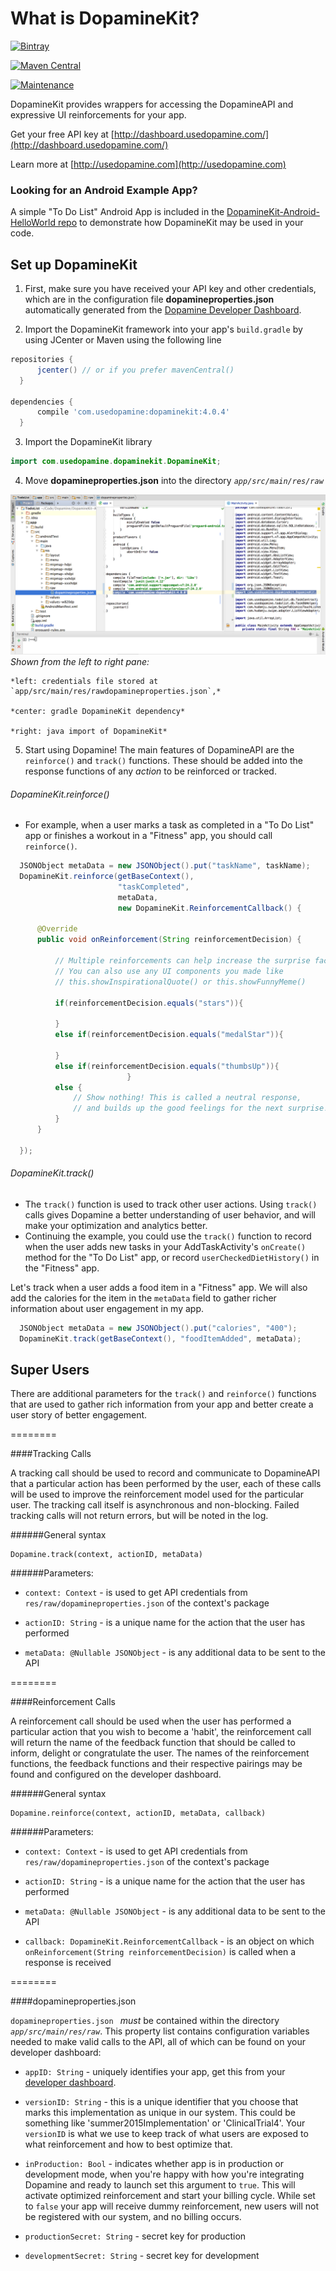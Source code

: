 # What is DopamineKit?

[![Bintray](https://img.shields.io/bintray/v/cuddergambino/maven/dopaminekit.svg?maxAge=2592000?style=plastic)](https://bintray.com/cuddergambino/maven/dopaminekit)

[![Maven Central](https://img.shields.io/maven-central/v/com.usedopamine/dopaminekit.svg?maxAge=2592000)](https://bintray.com/cuddergambino/maven/dopaminekit)

[![Maintenance](https://img.shields.io/maintenance/yes/2017.svg?maxAge=2592000)](mailto:team@usedopamine.com)


DopamineKit provides wrappers for accessing the DopamineAPI and expressive UI reinforcements for your app.

Get your free API key at [http://dashboard.usedopamine.com/](http://dashboard.usedopamine.com/)

Learn more at [http://usedopamine.com](http://usedopamine.com)

### Looking for an Android Example App?

A simple "To Do List" Android App is included in the [DopamineKit-Android-HelloWorld repo](https://github.com/DopamineLabs/DopamineKit-Android-HelloWorld) to demonstrate how DopamineKit may be used in your code.

## Set up DopamineKit

  1. First, make sure you have received your API key and other credentials, which are in the configuration file __dopamineproperties.json__ automatically generated from the [Dopamine Developer Dashboard](http://dashboard.usedopamine.com).

  2. Import the DopamineKit framework into your app's `build.gradle` by using JCenter or Maven using the following line

  ```groovy
  repositories {
        jcenter() // or if you prefer mavenCentral()
    }
    
  dependencies {
        compile 'com.usedopamine:dopaminekit:4.0.4'
  	}
  ```

  3. Import the DopamineKit library

  ```java
  import com.usedopamine.dopaminekit.DopamineKit;
  ```

  4. Move __dopamineproperties.json__ into the directory _`app/src/main/res/raw`_

  ![Workspace snapshot](readme/TestApp_with_DopamineKit_and_dopamineproperties.png)
    *Shown from the left to right pane:*
    
    *left: credentials file stored at `app/src/main/res/rawdopamineproperties.json`,*
    
    *center: gradle DopamineKit dependency*
    
    *right: java import of DopamineKit*
  
  5. Start using Dopamine! The main features of DopamineAPI are the `reinforce()` and `track()` functions. These should be added into the response functions of any _action_ to be reinforced or tracked.


###### DopamineKit.reinforce()

  -  For example, when a user marks a task as completed in a "To Do List" app or finishes a workout in a "Fitness" app, you should call `reinforce()`.

  ```java
	JSONObject metaData = new JSONObject().put("taskName", taskName);
    DopamineKit.reinforce(getBaseContext(), 
                          "taskCompleted", 
                          metaData,
                          new DopamineKit.ReinforcementCallback() {

        @Override
        public void onReinforcement(String reinforcementDecision) {
                                        
            // Multiple reinforcements can help increase the surprise factor!
            // You can also use any UI components you made like
            // this.showInspirationalQuote() or this.showFunnyMeme()

            if(reinforcementDecision.equals("stars")){
                
            }
            else if(reinforcementDecision.equals("medalStar")){
                
            }
            else if(reinforcementDecision.equals("thumbsUp")){
                            }
            else {
                // Show nothing! This is called a neutral response,
                // and builds up the good feelings for the next surprise!
            }
        }

    });

  ```  

###### DopamineKit.track()

  - The `track()` function is used to track other user actions. Using `track()` calls gives Dopamine a better understanding of user behavior, and will make your optimization and analytics better.
  - Continuing the example, you could use the `track()` function to record when the user adds new tasks in your AddTaskActivity's `onCreate()` method for the  "To Do List" app, or  record `userCheckedDietHistory()` in the "Fitness" app.


  Let's track when a user adds a food item in a "Fitness" app. We will also add the calories for the item in the `metaData` field to gather richer information about user engagement in my app.

  ```java
    JSONObject metaData = new JSONObject().put("calories", "400");
    DopamineKit.track(getBaseContext(), "foodItemAdded", metaData);
   ```



## Super Users

There are additional parameters for the `track()` and `reinforce()` functions that are used to gather rich information from your app and better create a user story of better engagement.

========

####Tracking Calls

A tracking call should be used to record and communicate to DopamineAPI that a particular action has been performed by the user, each of these calls will be used to improve the reinforcement model used for the particular user. The tracking call itself is asynchronous and non-blocking. Failed tracking calls will not return errors, but will be noted in the log.

######General syntax

```
Dopamine.track(context, actionID, metaData)
```

######Parameters:

 - `context: Context` - is used to get API credentials from `res/raw/dopamineproperties.json` of the context's package

 - `actionID: String` - is a unique name for the action that the user has performed

 - `metaData: @Nullable JSONObject` - is any additional data to be sent to the API

========

####Reinforcement Calls

A reinforcement call should be used when the user has performed a particular action that you wish to become a 'habit', the reinforcement call will return the name of the feedback function that should be called to inform, delight or congratulate the user. The names of the reinforcement functions, the feedback functions and their respective pairings may be found and configured on the developer dashboard.

######General syntax

```
Dopamine.reinforce(context, actionID, metaData, callback)
```

######Parameters:

 - `context: Context` - is used to get API credentials from `res/raw/dopamineproperties.json` of the context's package

 - `actionID: String` - is a unique name for the action that the user has performed

 - `metaData: @Nullable JSONObject` - is any additional data to be sent to the API

 - `callback: DopamineKit.ReinforcementCallback` - is an object on which `onReinforcement(String reinforcementDecision)` is called when a response is received

========

####dopamineproperties.json

`dopamineproperties.json ` _must_ be contained within the directory _`app/src/main/res/raw`_. This property list contains configuration variables needed to make valid calls to the API, all of which can be found on your developer dashboard:

 - `appID: String` - uniquely identifies your app, get this from your [developer dashboard](http://dev.usedopamine.com).

 - `versionID: String` -  this is a unique identifier that you choose that marks this implementation as unique in our system. This could be something like 'summer2015Implementation' or 'ClinicalTrial4'. Your `versionID` is what we use to keep track of what users are exposed to what reinforcement and how to best optimize that.

 - `inProduction: Bool` - indicates whether app is in production or development mode, when you're happy with how you're integrating Dopamine and ready to launch set this argument to `true`. This will activate optimized reinforcement and start your billing cycle. While set to `false` your app will receive dummy reinforcement, new users will not be registered with our system, and no billing occurs.

 - `productionSecret: String` - secret key for production

 - `developmentSecret: String` - secret key for development
